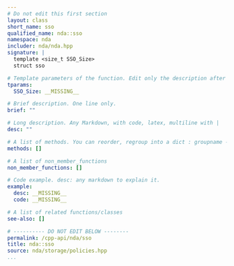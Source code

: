 ```yaml
---
# Do not edit this first section
layout: class
short_name: sso
qualified_name: nda::sso
namespace: nda
includer: nda/nda.hpp
signature: |
  template <size_t SSO_Size>
  struct sso

# Template parameters of the function. Edit only the description after the :
tparams:
  SSO_Size: __MISSING__

# Brief description. One line only.
brief: ""

# Long description. Any Markdown, with code, latex, multiline with |
desc: ""

# A list of methods. You can reorder, regroup into a dict : groupname -> list
methods: []

# A list of non_member_functions
non_member_functions: []

# Code example. desc: any markdown to explain it.
example:
  desc: __MISSING__
  code: __MISSING__

# A list of related functions/classes
see-also: []

# ---------- DO NOT EDIT BELOW --------
permalink: /cpp-api/nda/sso
title: nda::sso
source: nda/storage/policies.hpp
...
```


